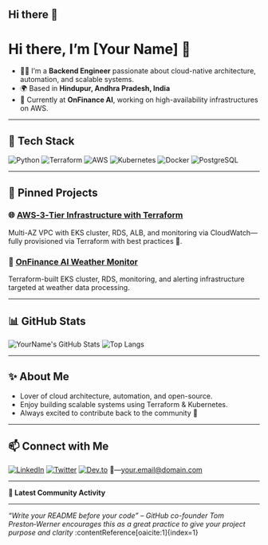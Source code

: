 ## Hi there 👋
<!-- 🌟 Header Section -->
# Hi there, I’m **[Your Name]** 👋

- 🧑‍💻 I’m a **Backend Engineer** passionate about cloud-native architecture, automation, and scalable systems.
- 🌍 Based in **Hindupur, Andhra Pradesh, India**
- 💼 Currently at **OnFinance AI**, working on high-availability infrastructures on AWS.

---

## 🚀 Tech Stack

![Python](https://img.shields.io/badge/Python-3670A0?style=flat&logo=python&logoColor=ffdd54)
![Terraform](https://img.shields.io/badge/Terraform-623CE4?style=flat&logo=terraform&logoColor=white)
![AWS](https://img.shields.io/badge/AWS-232F3E?style=flat&logo=amazon-aws&logoColor=white)
![Kubernetes](https://img.shields.io/badge/Kubernetes-326CE5?style=flat&logo=kubernetes&logoColor=white)
![Docker](https://img.shields.io/badge/Docker-2496ED?style=flat&logo=docker&logoColor=white)
![PostgreSQL](https://img.shields.io/badge/PostgreSQL-336791?style=flat&logo=postgresql&logoColor=white)

---

## 📂 Pinned Projects

### 🌐 [AWS‑3‑Tier Infrastructure with Terraform](https://github.com/ramankrishnan/AWS-3-Tier-_with_Terraform)
Multi-AZ VPC with EKS cluster, RDS, ALB, and monitoring via CloudWatch—fully provisioned via Terraform with best practices 🚀.

### 🔧 [OnFinance AI Weather Monitor](https://github.com/ramankrishnan/eks-ccluster1)
Terraform-built EKS cluster, RDS, monitoring, and alerting infrastructure targeted at weather data processing.

---

## 📊 GitHub Stats

![YourName's GitHub Stats](https://github-readme-stats.vercel.app/api?username=ramankrishnan&show_icons=true&theme=radical)
![Top Langs](https://github-readme-stats.vercel.app/api/top-langs/?username=ramankrishnan&layout=compact&theme=radical)

---

## ✨ About Me

- Lover of cloud architecture, automation, and open-source.
- Enjoy building scalable systems using Terraform & Kubernetes.
- Always excited to contribute back to the community 🙌

---

## 📫 Connect with Me

[![LinkedIn](https://img.shields.io/badge/LinkedIn-Connect-blue?style=flat&logo=linkedin)](https://www.linkedin.com/in/yourprofile)
[![Twitter](https://img.shields.io/badge/Twitter-@yourhandle-1DA1F2?style=flat&logo=twitter)](https://twitter.com/yourhandle)
[![Dev.to](https://img.shields.io/badge/Dev.to-Contact-black?style=flat&logo=dev.to)](https://dev.to/yourprofile)
📧—your.email@domain.com

---

<!-- 📝 Recent Activity -->
<!--START_SECTION:activity-->
**💬 Latest Community Activity**
<!--END_SECTION:activity-->

---

*“Write your README before your code” – GitHub co-founder Tom Preston‑Werner encourages this as a great practice to give your project purpose and clarity* :contentReference[oaicite:1]{index=1}


